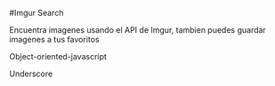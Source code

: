 #Imgur Search

Encuentra imagenes usando el API de Imgur, tambien puedes guardar imagenes a tus favoritos 

Object-oriented-javascript

Underscore
